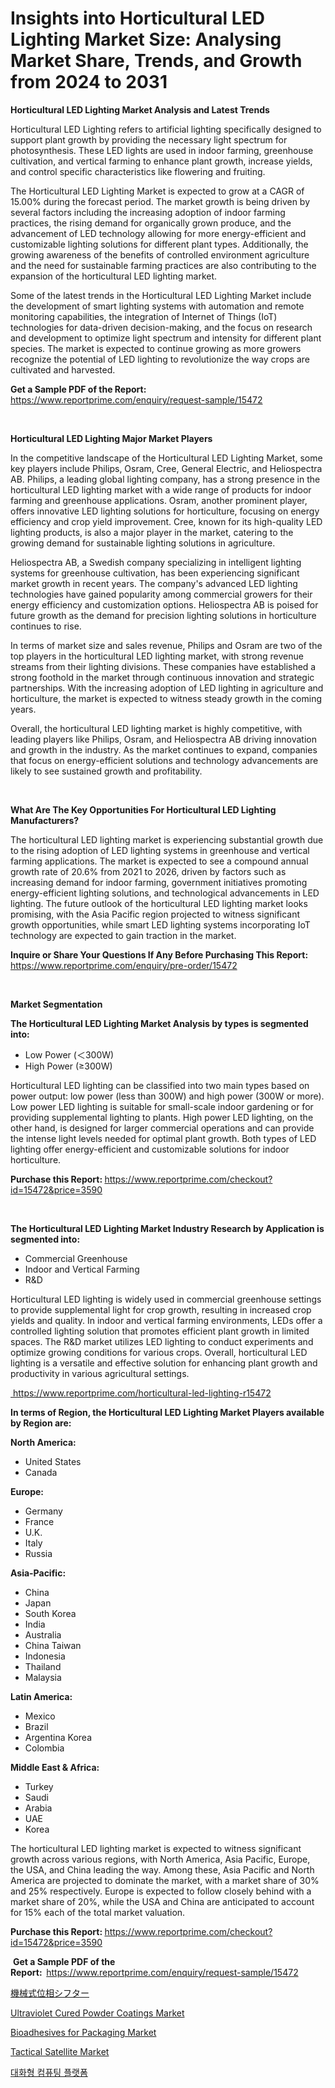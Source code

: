 <p><h1>Insights into Horticultural LED Lighting Market Size: Analysing Market Share, Trends, and Growth from 2024 to 2031</h1></p><p><strong>Horticultural LED Lighting Market Analysis and Latest Trends</strong></p>
<p><p>Horticultural LED Lighting refers to artificial lighting specifically designed to support plant growth by providing the necessary light spectrum for photosynthesis. These LED lights are used in indoor farming, greenhouse cultivation, and vertical farming to enhance plant growth, increase yields, and control specific characteristics like flowering and fruiting.</p><p>The Horticultural LED Lighting Market is expected to grow at a CAGR of 15.00% during the forecast period. The market growth is being driven by several factors including the increasing adoption of indoor farming practices, the rising demand for organically grown produce, and the advancement of LED technology allowing for more energy-efficient and customizable lighting solutions for different plant types. Additionally, the growing awareness of the benefits of controlled environment agriculture and the need for sustainable farming practices are also contributing to the expansion of the horticultural LED lighting market.</p><p>Some of the latest trends in the Horticultural LED Lighting Market include the development of smart lighting systems with automation and remote monitoring capabilities, the integration of Internet of Things (IoT) technologies for data-driven decision-making, and the focus on research and development to optimize light spectrum and intensity for different plant species. The market is expected to continue growing as more growers recognize the potential of LED lighting to revolutionize the way crops are cultivated and harvested.</p></p>
<p><strong>Get a Sample PDF of the Report:&nbsp;</strong> <a href="https://www.reportprime.com/enquiry/request-sample/15472">https://www.reportprime.com/enquiry/request-sample/15472</a></p>
<p>&nbsp;</p>
<p><strong>Horticultural LED Lighting Major Market Players</strong></p>
<p><p>In the competitive landscape of the Horticultural LED Lighting Market, some key players include Philips, Osram, Cree, General Electric, and Heliospectra AB. Philips, a leading global lighting company, has a strong presence in the horticultural LED lighting market with a wide range of products for indoor farming and greenhouse applications. Osram, another prominent player, offers innovative LED lighting solutions for horticulture, focusing on energy efficiency and crop yield improvement. Cree, known for its high-quality LED lighting products, is also a major player in the market, catering to the growing demand for sustainable lighting solutions in agriculture.</p><p>Heliospectra AB, a Swedish company specializing in intelligent lighting systems for greenhouse cultivation, has been experiencing significant market growth in recent years. The company's advanced LED lighting technologies have gained popularity among commercial growers for their energy efficiency and customization options. Heliospectra AB is poised for future growth as the demand for precision lighting solutions in horticulture continues to rise.</p><p>In terms of market size and sales revenue, Philips and Osram are two of the top players in the horticultural LED lighting market, with strong revenue streams from their lighting divisions. These companies have established a strong foothold in the market through continuous innovation and strategic partnerships. With the increasing adoption of LED lighting in agriculture and horticulture, the market is expected to witness steady growth in the coming years.</p><p>Overall, the horticultural LED lighting market is highly competitive, with leading players like Philips, Osram, and Heliospectra AB driving innovation and growth in the industry. As the market continues to expand, companies that focus on energy-efficient solutions and technology advancements are likely to see sustained growth and profitability.</p></p>
<p>&nbsp;</p>
<p><strong>What Are The Key Opportunities For Horticultural LED Lighting Manufacturers?</strong></p>
<p><p>The horticultural LED lighting market is experiencing substantial growth due to the rising adoption of LED lighting systems in greenhouse and vertical farming applications. The market is expected to see a compound annual growth rate of 20.6% from 2021 to 2026, driven by factors such as increasing demand for indoor farming, government initiatives promoting energy-efficient lighting solutions, and technological advancements in LED lighting. The future outlook of the horticultural LED lighting market looks promising, with the Asia Pacific region projected to witness significant growth opportunities, while smart LED lighting systems incorporating IoT technology are expected to gain traction in the market.</p></p>
<p><strong>Inquire or Share Your Questions If Any Before Purchasing This Report:</strong> <a href="https://www.reportprime.com/enquiry/pre-order/15472">https://www.reportprime.com/enquiry/pre-order/15472</a></p>
<p>&nbsp;</p>
<p><strong>Market Segmentation</strong></p>
<p><strong>The Horticultural LED Lighting Market Analysis by types is segmented into:</strong></p>
<p><ul><li>Low Power (＜300W)</li><li>High Power (≥300W)</li></ul></p>
<p><p>Horticultural LED lighting can be classified into two main types based on power output: low power (less than 300W) and high power (300W or more). Low power LED lighting is suitable for small-scale indoor gardening or for providing supplemental lighting to plants. High power LED lighting, on the other hand, is designed for larger commercial operations and can provide the intense light levels needed for optimal plant growth. Both types of LED lighting offer energy-efficient and customizable solutions for indoor horticulture.</p></p>
<p><strong>Purchase this Report:&nbsp;</strong><a href="https://www.reportprime.com/checkout?id=15472&price=3590">https://www.reportprime.com/checkout?id=15472&price=3590</a></p>
<p>&nbsp;</p>
<p><strong>The Horticultural LED Lighting Market Industry Research by Application is segmented into:</strong></p>
<p><ul><li>Commercial Greenhouse</li><li>Indoor and Vertical Farming</li><li>R&D</li></ul></p>
<p><p>Horticultural LED lighting is widely used in commercial greenhouse settings to provide supplemental light for crop growth, resulting in increased crop yields and quality. In indoor and vertical farming environments, LEDs offer a controlled lighting solution that promotes efficient plant growth in limited spaces. The R&D market utilizes LED lighting to conduct experiments and optimize growing conditions for various crops. Overall, horticultural LED lighting is a versatile and effective solution for enhancing plant growth and productivity in various agricultural settings.</p></p>
<p><a href="https://www.reportprime.com/horticultural-led-lighting-r15472">&nbsp;https://www.reportprime.com/horticultural-led-lighting-r15472</a></p>
<p><strong>In terms of Region, the Horticultural LED Lighting Market Players available by Region are:</strong></p>
<p>
    <p> <strong> North America: </strong>
        <ul>
            <li>United States</li>
            <li>Canada</li>
        </ul>
        </p> 
    <p> <strong> Europe: </strong>
        <ul>
            <li>Germany</li>
            <li>France</li>
            <li>U.K.</li>
            <li>Italy</li>
            <li>Russia</li>
        </ul>
        </p> 
    <p> <strong> Asia-Pacific: </strong>
        <ul>
            <li>China</li>
            <li>Japan</li>
            <li>South Korea</li>
            <li>India</li>
            <li>Australia</li>
            <li>China Taiwan</li>
            <li>Indonesia</li>
            <li>Thailand</li>
            <li>Malaysia</li>
        </ul>
        </p> 
    <p> <strong> Latin America: </strong>
        <ul>
            <li>Mexico</li>
            <li>Brazil</li>
            <li>Argentina Korea</li>
            <li>Colombia</li>
        </ul>
        </p> 
    <p> <strong> Middle East & Africa: </strong>
        <ul>
            <li>Turkey</li>
            <li>Saudi</li>
            <li>Arabia</li>
            <li>UAE</li>
            <li>Korea</li>
        </ul>
    </p>
    </p>
<p><p>The horticultural LED lighting market is expected to witness significant growth across various regions, with North America, Asia Pacific, Europe, the USA, and China leading the way. Among these, Asia Pacific and North America are projected to dominate the market, with a market share of 30% and 25% respectively. Europe is expected to follow closely behind with a market share of 20%, while the USA and China are anticipated to account for 15% each of the total market valuation.</p></p>
<p><strong>Purchase this Report: </strong><a href="https://www.reportprime.com/checkout?id=15472&price=3590">https://www.reportprime.com/checkout?id=15472&price=3590</a></p>
<p>&nbsp;<strong>Get a Sample PDF of the Report:&nbsp;&nbsp;</strong><a href="https://www.reportprime.com/enquiry/request-sample/15472">https://www.reportprime.com/enquiry/request-sample/15472</a></p>
<p><strong></strong></p>
<p><p><a href="https://medium.com/@fabianhoncescu2022/%E6%A9%9F%E6%A2%B0%E5%BC%8F%E3%83%95%E3%82%A7%E3%83%BC%E3%82%BA%E3%82%B7%E3%83%95%E3%82%BF%E3%83%BC%E5%B8%82%E5%A0%B4-%E5%B8%82%E5%A0%B4cagr-%E5%B8%82%E5%A0%B4%E3%83%88%E3%83%AC%E3%83%B3%E3%83%89-%E6%88%90%E9%95%B7%E6%88%A6%E7%95%A5%E3%81%AB%E9%96%A2%E3%81%99%E3%82%8B%E7%9F%A5%E8%A6%8B-a099237a2c0b">機械式位相シフター</a></p><p><a href="https://www.linkedin.com/pulse/ultraviolet-cured-powder-coatings-market-size-growth-segmentation-tonoe?trackingId=bhwgWMlroO8AJz5BV%2BcT%2BQ%3D%3D">Ultraviolet Cured Powder Coatings Market</a></p><p><a href="https://www.linkedin.com/pulse/bioadhesives-packaging-market-analysis-size-global-industry-cwk4e?trackingId=uW0SQV2%2FdnYZPQbjhXFEGQ%3D%3D">Bioadhesives for Packaging Market</a></p><p><a href="https://medium.com/@liam.mcgrath5645/analyzing-tactical-satellite-market-global-industry-perspective-and-forecast-2024-to-2031-ce41a8b591ea">Tactical Satellite Market</a></p><p><a href="https://medium.com/@monserratemohr/%EB%8C%80%ED%99%94%ED%98%95-%EC%BB%B4%ED%93%A8%ED%8C%85-%ED%94%8C%EB%9E%AB%ED%8F%BC-%EC%8B%9C%EC%9E%A5-%EA%B2%BD%EC%9F%81-%EB%B6%84%EC%84%9D-%EC%8B%9C%EC%9E%A5-%EB%8F%99%ED%96%A5-%EB%B0%8F-2031%EB%85%84%EA%B9%8C%EC%A7%80%EC%9D%98-%EC%98%88%EC%B8%A1-e702adb9f3fb">대화형 컴퓨팅 플랫폼</a></p></p>